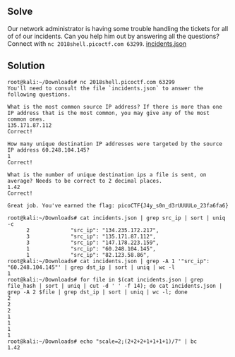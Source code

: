 ## Solve
Our network administrator is having some trouble handling the tickets for all of of our incidents. Can you help him out by answering all the questions? Connect with `nc 2018shell.picoctf.com 63299`. [incidents.json](https://2018shell.picoctf.com/static/eddbe63bba72a01be6c7c5aba03807bd/incidents.json)

## Solution
```
root@kali:~/Downloads# nc 2018shell.picoctf.com 63299
You'll need to consult the file `incidents.json` to answer the following questions.

What is the most common source IP address? If there is more than one IP address that is the most common, you may give any of the most common ones.
135.171.87.112
Correct!

How many unique destination IP addresses were targeted by the source IP address 60.248.104.145?
1
Correct!

What is the number of unique destination ips a file is sent, on average? Needs to be correct to 2 decimal places.
1.42
Correct!

Great job. You've earned the flag: picoCTF{J4y_s0n_d3rUUUULo_23fa6fa6}
```

```
root@kali:~/Downloads# cat incidents.json | grep src_ip | sort | uniq -c
      2             "src_ip": "134.235.172.217",
      3             "src_ip": "135.171.87.112",
      3             "src_ip": "147.178.223.159",
      1             "src_ip": "60.248.104.145",
      1             "src_ip": "82.123.58.86",
root@kali:~/Downloads# cat incidents.json | grep -A 1 '"src_ip": "60.248.104.145"' | grep dst_ip | sort | uniq | wc -l
1
root@kali:~/Downloads# for file in $(cat incidents.json | grep file_hash | sort | uniq | cut -d ' ' -f 14); do cat incidents.json | grep -A 2 $file | grep dst_ip | sort | uniq | wc -l; done
2
2
2
1
1
1
1
root@kali:~/Downloads# echo "scale=2;(2+2+2+1+1+1+1)/7" | bc
1.42
```
